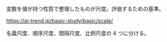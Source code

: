 変数を値が持つ性質で整理したものが尺度。評価するための基準。

https://ai-trend.jp/basic-study/basic/scale/

名義尺度、順序尺度、間隔尺度、比例尺度の 4 つに分ける。

